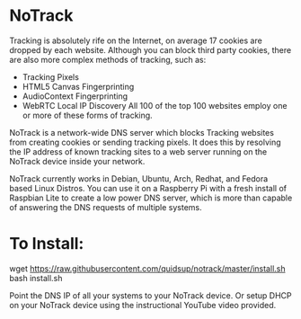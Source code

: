 # NoTrack
Tracking is absolutely rife on the Internet, on average 17 cookies are dropped by each website. Although you can block third party cookies, there are also more complex methods of tracking, such as:
 * Tracking Pixels 
 * HTML5 Canvas Fingerprinting 
 * AudioContext Fingerprinting 
 * WebRTC Local IP Discovery 
All 100 of the top 100 websites employ one or more of these forms of tracking.
  
NoTrack is a network-wide DNS server which blocks Tracking websites from creating cookies or sending tracking pixels. It does this by resolving the IP address of known tracking sites to a web server running on the NoTrack device inside your network.
  
NoTrack currently works in Debian, Ubuntu, Arch, Redhat, and Fedora based Linux Distros.
You can use it on a Raspberry Pi with a fresh install of Raspbian Lite to create a low power DNS server, which is more than capable of answering the DNS requests of multiple systems.
  
# To Install:  
wget https://raw.githubusercontent.com/quidsup/notrack/master/install.sh  
bash install.sh

Point the DNS IP of all your systems to your NoTrack device.
Or setup DHCP on your NoTrack device using the instructional YouTube video provided.
